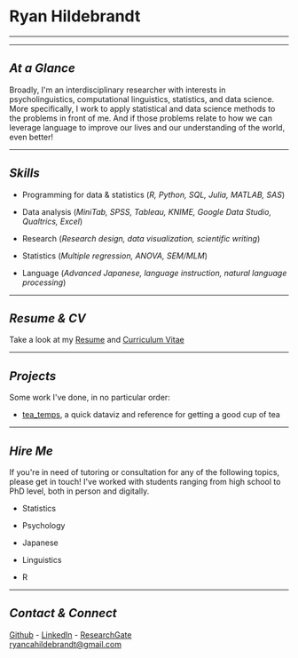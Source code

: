# Ryan Hildebrandt

---

---

## *At a Glance*

Broadly, I'm an interdisciplinary researcher with interests in psycholinguistics, computational linguistics, statistics, and data science. More specifically, I work to apply statistical and data science methods to the problems in front of me. And if those problems relate to how we can leverage language to improve our lives and our understanding of the world, even better!

---

## *Skills*

- Programming for data & statistics (*R, Python, SQL, Julia, MATLAB, SAS*)

- Data analysis (*MiniTab, SPSS, Tableau, KNIME, Google Data Studio, Qualtrics, Excel*)

- Research (*Research design, data visualization, scientific writing*)

- Statistics (*Multiple regression, ANOVA, SEM/MLM*)

- Language (*Advanced Japanese, language instruction, natural language processing*)

---

## *Resume & CV*

Take a look at my [Resume](https://ryancahildebrandt.github.io/resume/) and [Curriculum Vitae](https://ryancahildebrandt.github.io/cv/)

---

## *Projects*

Some work I've done, in no particular order:

- [tea_temps](https://github.com/ryancahildebrandt/tea_temps), a quick dataviz and reference for getting a good cup of tea 

---

## *Hire Me*

If you're in need of tutoring or consultation for any of the following topics, please get in touch! I've worked with students ranging from high school to PhD level, both in person and digitally.

- Statistics

- Psychology

- Japanese

- Linguistics

- R

---

## *Contact & Connect*

[Github](https://github.com/ryancahildebrandt) - [LinkedIn](https://linkedin.com/in/rcah) - [ResearchGate](https://researchgate.net/profile/Ryan\_Hildebrandt) <br>
ryancahildebrandt@gmail.com
